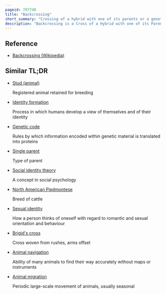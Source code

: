 ```yaml
---
pageid: 787748
title: "Backcrossing"
short_summary: "Crossing of a hybrid with one of its parents or a genetically similar individual"
description: "Backcrossing is a Cross of a Hybrid with one of its Parents or an individual genetically similar to its Parent to produce offspring with a genetic Identity Closer to that of the. It is used in Horticulture Animal Breeding and the Production of Gene Knockout Organisms."
---
```


## Reference

- [Backcrossing (Wikipedia)](https://en.wikipedia.org/?curid=787748)

## Similar TL;DR

- [Stud (animal)](/tldr/en/stud-animal)

  Registered animal retained for breeding

- [Identity formation](/tldr/en/identity-formation)

  Process in which humans develop a view of themselves and of their identity

- [Genetic code](/tldr/en/genetic-code)

  Rules by which information encoded within genetic material is translated into proteins

- [Single parent](/tldr/en/single-parent)

  Type of parent

- [Social identity theory](/tldr/en/social-identity-theory)

  A concept in social psychology

- [North American Piedmontese](/tldr/en/north-american-piedmontese)

  Breed of cattle

- [Sexual identity](/tldr/en/sexual-identity)

  How a person thinks of oneself with regard to romantic and sexual orientation and behaviour

- [Brigid's cross](/tldr/en/brigids-cross)

  Cross woven from rushes, arms offset

- [Animal navigation](/tldr/en/animal-navigation)

  Ability of many animals to find their way accurately without maps or instruments

- [Animal migration](/tldr/en/animal-migration)

  Periodic large-scale movement of animals, usually seasonal
